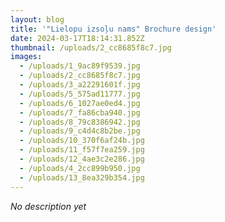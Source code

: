 ```yaml
---
layout: blog
title: '"Lielopu izsoļu nams" Brochure design'
date: 2024-03-17T18:14:31.852Z
thumbnail: /uploads/2_cc8685f8c7.jpg
images:
  - /uploads/1_9ac89f9539.jpg
  - /uploads/2_cc8685f8c7.jpg
  - /uploads/3_a22291601f.jpg
  - /uploads/5_575ad11777.jpg
  - /uploads/6_1027ae0ed4.jpg
  - /uploads/7_fa86cba940.jpg
  - /uploads/8_79c8386942.jpg
  - /uploads/9_c4d4c8b2be.jpg
  - /uploads/10_370f6af24b.jpg
  - /uploads/11_f57f7ea259.jpg
  - /uploads/12_4ae3c2e286.jpg
  - /uploads/4_2cc899b950.jpg
  - /uploads/13_8ea329b354.jpg
---
```

*No description yet*
